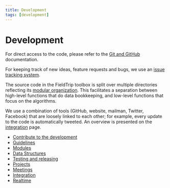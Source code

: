 ```yaml
---
title: Development
tags: [development]
---
```


# Development

For direct access to the code, please refer to the [Git and GitHub](/development/git) documentation.

For keeping track of new ideas, feature requests and bugs, we use an [issue tracking system](/development/issues).

The source code in the FieldTrip toolbox is split over multiple directories reflecting its [modular organization](/development/module). This facilitates a separation between high-level functions that do data bookkeeping, and low-level functions that focus on the algorithms.

We use a combination of tools (GitHub, website, mailman, Twitter, Facebook) that are loosely linked to each other; for example, every update to the code is automatically tweeted. An overview is presented on the [integration](/development/integration) page.

- [Contribute to the development](/contribute)
- [Guidelines](/development/guideline)
- [Modules](/development/module)
- [Data Structures](/development/datastructure)
- [Testing and releasing](/development/testing)
- [Projects](/development/project)
- [Meetings](/development/meeting)
- [Integration](/development/integration)
- [Realtime](/development/realtime)
